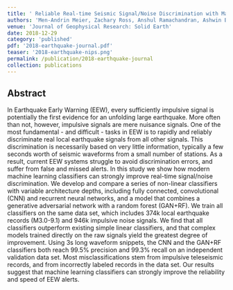 ```yaml
---
title: ' Reliable Real-time Seismic Signal/Noise Discrimination with Machine Learning'
authors: 'Men-Andrin Meier, Zachary Ross, Anshul Ramachandran, Ashwin Balakrishna, Suraj Nair, Peter Kundzicz, Zefeng Li, Egill Hauksson, Jennifer Andrews, Yisong Yue'
venue: 'Journal of Geophysical Research: Solid Earth'
date: 2018-12-29
category: 'published'
pdf: '2018-earthquake-journal.pdf'
teaser: '2018-earthquake-nips.png'
permalink: /publication/2018-earthquake-journal
collection: publications
---
```


Abstract
-------
In Earthquake Early Warning (EEW), every sufficiently impulsive signal is potentially the
first evidence for an unfolding large earthquake. More often than not, however, impulsive
signals are mere nuisance signals. One of the most fundamental - and difficult - tasks in EEW
is to rapidly and reliably discriminate real local earthquake signals from all other signals.
This discrimination is necessarily based on very little information, typically a few seconds
worth of seismic waveforms from a small number of stations. As a result, current EEW
systems struggle to avoid discrimination errors, and suffer from false and missed alerts. In
this study we show how modern machine learning classifiers can strongly improve real-time
signal/noise discrimination. We develop and compare a series of non-linear classifiers with
variable architecture depths, including fully connected, convolutional (CNN) and recurrent
neural networks, and a model that combines a generative adversarial network with a random
forest (GAN+RF). We train all classifiers on the same data set, which includes 374k local
earthquake records (M3.0-9.1) and 946k impulsive noise signals. We find that all classifiers
outperform existing simple linear classifiers, and that complex models trained directly on the
raw signals yield the greatest degree of improvement. Using 3s long waveform snippets, the
CNN and the GAN+RF classifiers both reach 99.5% precision and 99.3% recall on an
independent validation data set. Most misclassifications stem from impulsive teleseismic
records, and from incorrectly labeled records in the data set. Our results suggest that machine
learning classifiers can strongly improve the reliability and speed of EEW alerts.

